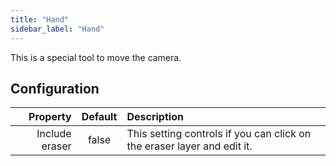```yaml
---
title: "Hand"
sidebar_label: "Hand"
---
```


This is a special tool to move the camera.

## Configuration

|       Property | Default | Description                                                             |
|---------------:|:-------:|:------------------------------------------------------------------------|
| Include eraser |  false  | This setting controls if you can click on the eraser layer and edit it. |
